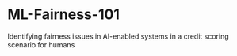 # ML-Fairness-101
Identifying fairness issues in AI-enabled systems in a credit scoring scenario for humans
